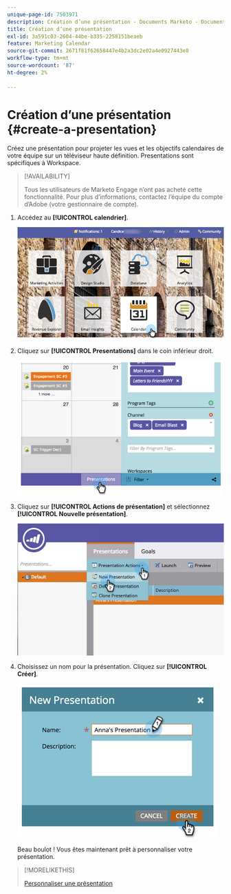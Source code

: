 ```yaml
---
unique-page-id: 7503971
description: Création d’une présentation - Documents Marketo - Documentation du produit
title: Création d’une présentation
exl-id: 3a591c03-2604-44be-b335-2258151beaeb
feature: Marketing Calendar
source-git-commit: 2671f81f62658447e4b2a3dc2e02a4e0927443e8
workflow-type: tm+mt
source-wordcount: '87'
ht-degree: 2%

---
```


# Création d’une présentation {#create-a-presentation}

Créez une présentation pour projeter les vues et les objectifs calendaires de votre équipe sur un téléviseur haute définition. Presentations sont spécifiques à Workspace.

>[!AVAILABILITY]
>
>
>Tous les utilisateurs de Marketo Engage n’ont pas acheté cette fonctionnalité. Pour plus d’informations, contactez l’équipe du compte d’Adobe (votre gestionnaire de compte).

1. Accédez au **[!UICONTROL calendrier]**.

   ![](assets/2017-05-10-15-30-47.png)

1. Cliquez sur **[!UICONTROL Presentations]** dans le coin inférieur droit.

   ![](assets/image2015-3-18-12-3a29-3a26.png)

1. Cliquez sur **[!UICONTROL Actions de présentation]** et sélectionnez **[!UICONTROL Nouvelle présentation]**.

   ![](assets/image2015-3-26-12-3a38-3a6.png)

1. Choisissez un nom pour la présentation. Cliquez sur **[!UICONTROL Créer]**.

   ![](assets/image2015-3-18-12-3a32-3a30.png)

   Beau boulot ! Vous êtes maintenant prêt à personnaliser votre présentation.

>[!MORELIKETHIS]
>
>[Personnaliser une présentation](/help/marketo/product-docs/core-marketo-concepts/marketing-calendar/calendar-hd/customize-a-presentation.md)
